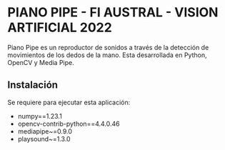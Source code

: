 # PIANO PIPE - FI AUSTRAL - VISION ARTIFICIAL 2022

Piano Pipe es un reproductor de sonidos a través de la detección de movimientos de los dedos de la mano.
Esta desarrollada en Python, OpenCV y Media Pipe.


## Instalación

Se requiere para ejecutar esta aplicación:
* numpy==1.23.1
* opencv-contrib-python==4.4.0.46
* mediapipe~=0.9.0
* playsound~=1.3.0
